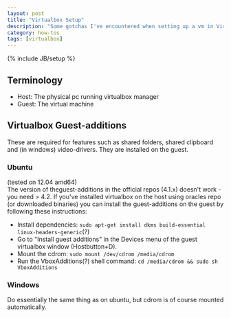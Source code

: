 ```yaml
---
layout: post
title: "Virtualbox Setup"
description: "Some gotchas I've encountered when setting up a vm in Virtualbox"
category: how-tos
tags: [virtualbox]
---
```

{% include JB/setup %}

Terminology
-----------
* Host: The physical pc running virtualbox manager
* Guest: The virtual machine

Virtualbox Guest-additions
--------------------------
These are required for features such as
shared folders, shared clipboard and (in windows) video-drivers.
They are installed on the guest.

### Ubuntu
(tested on 12.04 amd64)   
The version of theguest-additions in the official repos (4.1.x) 
doesn't work - you need > 4.2.
If you've installed virtualbox on the host
using oracles repo (or downloaded binaries)
you can install the guest-additions on the guest 
by following these instructions:

* Install dependencies:
`sudo apt-get install dkms build-essential linux-headers-generic`(?)
* Go to "Install guest additions" in the Devices menu
of the guest virtualbox window (Hostbutton+D).
* Mount the cdrom: `sudo mount /dev/cdrom /media/cdrom`
* Run the VboxAdditions(?) shell command:
`cd /media/cdrom && sudo sh VboxAdditions`

### Windows
Do essentially the same thing as on ubuntu,
but cdrom is of course mounted automatically.



